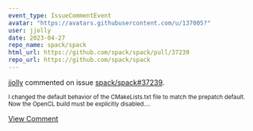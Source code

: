 ```yaml
---
event_type: IssueCommentEvent
avatar: "https://avatars.githubusercontent.com/u/137005?"
user: jjolly
date: 2023-04-27
repo_name: spack/spack
html_url: https://github.com/spack/spack/pull/37239
repo_url: https://github.com/spack/spack
---
```


<a href='https://github.com/jjolly' target='_blank'>jjolly</a> commented on issue <a href='https://github.com/spack/spack/pull/37239' target='_blank'>spack/spack#37239</a>.

<small>I changed the default behavior of the CMakeLists.txt file to match the prepatch default. Now the OpenCL build must be explicitly disabled....</small>

<a href='https://github.com/spack/spack/pull/37239' target='_blank'>View Comment</a>